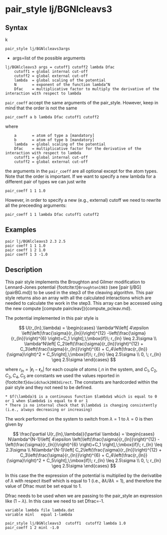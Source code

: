 # pair_style lj/BGNlcleavs3


## Syntax
k

```
pair_style lj/BGNlcleavs3args
```

- args=list of the possible arguments

```
lj/BGNlcleavs3 args = cutoff1 cutoff2 lambda Dfac 
    cutoff1 = global internal cut-off
    cutoff2 = global external cut-off
    lambda  = global scaling of the potential
    N       = exponent of the function lambda^N
    Dfac    = multiplicative factor to multiply the derivative of the interaction with respect to lambda 
```


`pair_coeff` accept the same arguments of the pair_style. However, keep in mind that the order is not the same

```
pair_coeff a b lambda Dfac cutoff1 cutoff2
```

where

```
    a       = atom of type a [mandatory]
    b       = atom of type b [mandatory]
    lambda  = global scaling of the potential
    Dfac    = multiplicative factor for the derivative of the interaction with respect to lambda     
    cutoff1 = global internal cut-off
    cutoff2 = global external cut-off
```

the arguments in the `pair_coeff` are all optional except for the atom types. Note that the order is important. If we want to specify a new lambda for a different pair of types we can just write

```
pair_coeff 1 1 1.0
```

However, in order to specify a new (e.g., external) cutoff we need to rewrite all the preceeding arguments:

```
pair_coeff 1 1 lambda Dfac cutoff1 cutoff2
```

## Examples

```
pair lj/BGNlcleavs3 2.3 2.5 
pair coeff 1 1 1.0
pair coeff 1 2 1.0
pair coeff 1 3 -1.0
```

## Description

This pair style implements the Broughton and Gilmer modification to Lennard-Jones potential {footcite:t}`Broughton1983` (see [pair lj/BG]{pairBG.md}) to be used in the step3 of the cleaving algorithm. This pair style returns also an array with all the calculated interactions which are needed to calculate the work in the step3. This array can be accessed using the new compute [compute paircleav]}{compute_pcleav.md}. 


The potential implemented in this pair style is 

$$
	U(r_{ln},\lambda) =
		\begin{cases}
			\lambda^N\left[ 4\epsilon \left(\left(\frac{\sigma}{r_{ln}}\right)^{12} -\left(\frac{\sigma}{r_{ln}}\right)^{6}  \right)+C_1 \right],\;\mbox{if}\; r_{ln} \leq 2.3\sigma \\
			\lambda^N\left[ C_2\left(\frac{\sigma}{r_{ln}}\right)^{12} + C_3\left(\frac{\sigma}{r_{ln}}\right)^{6} + C_4\left(\frac{r_{ln}}{\sigma}\right)^2 + C_5\right],\;\mbox{if}\; r_{ln} \leq 2.5\sigma \\
				0, 		\; r_{ln} \geq 2.5\sigma		
		\end{cases}
$$

where $r_{ln}=|\mathbf{r}_l-\mathbf{r}_n|$ for each couple of atoms $l,n$ in the system, and $C_1, C_2, C_3, C_4, C_5$ are constants we used the values reported in {footcite:t}`davidchack2003direct`. 
The constants are hardcorded within the pair style and they not need to be defined.

````{note}
* $f(\lambda)$ is a continuous function $lambda$ which is equal to 0 or 1 when $lambda$ is equal to 0 or 1
* There is no internal check that $\lambda$ is changing consistently (i.e., always decreasing or increasing)
````
   
The work performed on the system to switch from $\lambda=1$ to $\lambda=0$ is then given by

$$
	\frac{\partial U(r_{ln},\lambda)}{\partial \lambda} =
		\begin{cases}
			N\lambda^{N-1}\left[ 4\epsilon \left(\left(\frac{\sigma}{r_{ln}}\right)^{12} -\left(\frac{\sigma}{r_{ln}}\right)^{6}  \right)+C_1 \right],\;\mbox{if}\; r_{ln} \leq 2.3\sigma \\
			N\lambda^{N-1}\left[ C_2\left(\frac{\sigma}{r_{ln}}\right)^{12} + C_3\left(\frac{\sigma}{r_{ln}}\right)^{6} + C_4\left(\frac{r_{ln}}{\sigma}\right)^2 + C_5\right],\;\mbox{if}\; r_{ln} \leq 2.5\sigma \\
				0, 		\; r_{ln} \geq 2.5\sigma		
		\end{cases}
$$

In this case the the expression of the potential is multiplied by the derivatibe of $\lambda$ with respect itself which is equal to 1 (i.e., $\partial \lambda / \partial \lambda=1$), and therefore the value of Dfrac must be set equal to 1.
   
   

Dfrac needs to be used when we are passing to the pair_style an expression like $(1-\lambda)$. In this case we need to set Dfrac=-1.

```
variable lambda file lambda.dat
variable minl   equal 1-lambda

pair_style lj/BGNlcleavs3  cutoff1  cutoff2 lambda 1.0
pair_coeff 1 2 minl -1.0

```



```{footbibliography}

```
